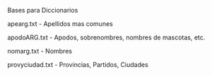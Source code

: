 Bases para Diccionarios

apearg.txt - Apellidos mas comunes

apodoARG.txt - Apodos, sobrenombres, nombres de mascotas, etc. 

nomarg.txt - Nombres

provyciudad.txt - Provincias, Partidos, Ciudades 

